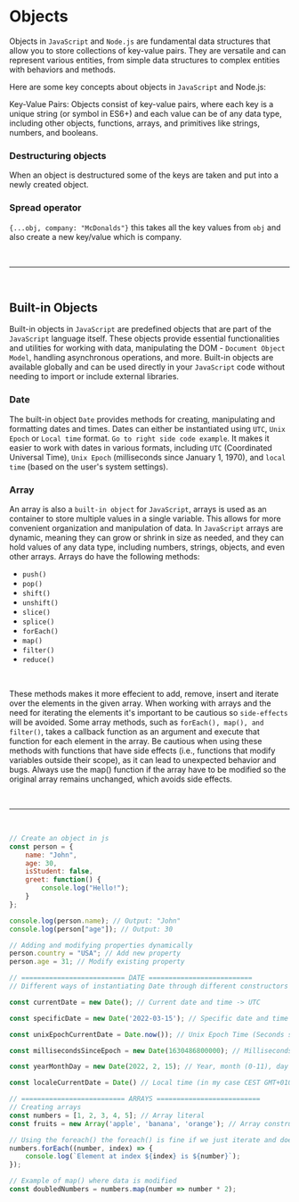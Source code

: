 # Objects

Objects in `JavaScript` and `Node.js` are fundamental data structures that allow you to store collections of key-value pairs. 
They are versatile and can represent various entities, from simple data structures to complex entities with behaviors and methods.

Here are some key concepts about objects in `JavaScript` and Node.js:

Key-Value Pairs: Objects consist of key-value pairs, where each key is a unique string (or symbol in ES6+) and each value can be of any data type, including other objects, functions, arrays, and primitives like strings, numbers, and booleans.

### Destructuring objects
When an object is destructured some of the keys are taken and put into a newly created object.

### Spread operator
`{...obj, company: "McDonalds"}` this takes all the key values from `obj` and also create a new key/value which is company.

<br>

---

<br>

## Built-in Objects
Built-in objects in `JavaScript` are predefined objects that are part of the `JavaScript` language itself. These objects provide essential functionalities and utilities for working with data, manipulating the DOM - `Document Object Model`, handling asynchronous operations, and more. Built-in objects are available globally and can be used directly in your `JavaScript` code without needing to import or include external libraries.

### Date
The built-in object `Date` provides methods for creating, manipulating and formatting dates and times. Dates can either be instantiated using `UTC`, `Unix Epoch` or `Local time` format. `Go to right side code example`.
It makes it easier to work with dates in various formats, including `UTC` (Coordinated Universal Time), `Unix Epoch` (milliseconds since January 1, 1970), and `local time` (based on the user's system settings).

### Array
An array is also a `built-in object` for `JavaScript`, arrays is used as an container to store multiple values in a single variable. This allows for more convenient organization and manipulation of data. In `JavaScript` arrays are dynamic, meaning they can grow or shrink in size as needed, and they can hold values of any data type, including numbers, strings, objects, and even other arrays.
Arrays do have the following methods: 
- `push()`
- `pop()` 
- `shift()` 
- `unshift()` 
- `slice()` 
- `splice()` 
- `forEach()` 
- `map()` 
- `filter()` 
- `reduce()`

<br>

These methods makes it more effecient to add, remove, insert and iterate over the elements in the given array.
When working with arrays and the need for iterating the elements it's important to be cautious so `side-effects` will be avoided.
Some array methods, such as `forEach(), map(), and filter()`, takes a callback function as an argument and execute that function for each element in the array. Be cautious when using these methods with functions that have side effects (i.e., functions that modify variables outside their scope), as it can lead to unexpected behavior and bugs. Always use the map() function if the array have to be modified so the original array remains unchanged, which avoids side effects.

<br>

---

<br>

```javascript
// Create an object in js
const person = {
    name: "John",
    age: 30,
    isStudent: false,
    greet: function() {
        console.log("Hello!");
    }
};
```

```javascript
console.log(person.name); // Output: "John"
console.log(person["age"]); // Output: 30
```

```javascript
// Adding and modifying properties dynamically
person.country = "USA"; // Add new property
person.age = 31; // Modify existing property
```

```javascript
// ========================== DATE ==========================
// Different ways of instantiating Date through different constructors

const currentDate = new Date(); // Current date and time -> UTC

const specificDate = new Date('2022-03-15'); // Specific date and time

const unixEpochCurrentDate = Date.now()); // Unix Epoch Time (Seconds since 1970 Jan. 1st -> that was the year unix was invented)

const millisecondsSinceEpoch = new Date(1630486800000); // Milliseconds since epoch

const yearMonthDay = new Date(2022, 2, 15); // Year, month (0-11), day

const localeCurrentDate = Date() // Local time (in my case CEST GMT+0100)
```

```javascript
// ========================== ARRAYS ==========================
// Creating arrays
const numbers = [1, 2, 3, 4, 5]; // Array literal
const fruits = new Array('apple', 'banana', 'orange'); // Array constructor

// Using the foreach() the foreach() is fine if we just iterate and doesnt modify the data
numbers.forEach((number, index) => {
    console.log(`Element at index ${index} is ${number}`);
});

// Example of map() where data is modified
const doubledNumbers = numbers.map(number => number * 2);
```